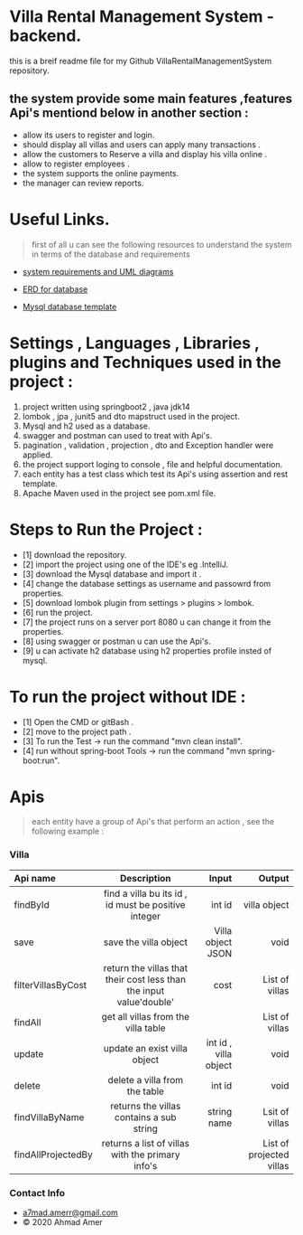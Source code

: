 # Villa Rental Management System - backend.
this is a breif readme file for my Github VillaRentalManagementSystem repository.

## the system provide some main features ,features Api's mentiond below in another section  :
* allow its users to register and login.
* should display all villas and users can apply many transactions .
* allow the customers to Reserve a villa and display his villa online .
* allow to register employees .
* the system supports the online payments.
* the manager can review reports.

# Useful Links.
> first of all u can see the following resources to understand the system in terms of the database and requirements
* [system requirements and UML diagrams](https://drive.google.com/file/d/10wbWBk6YfkZnLqHbsE1Kdzamx9jqt36C/view?usp=sharing)

* [ERD for database](
https://drive.google.com/file/d/1EB41YHtAtr5JNI-vs0je2EU_JnXPjM_5/view?usp=sharing)
* [Mysql database template](https://drive.google.com/drive/folders/18nfINZMMfJXnQVyvCm1-KvG-GJ1v7wL9?usp=sharing)


# Settings , Languages , Libraries , plugins and Techniques used in the project :
1. project written using springboot2 , java jdk14
2. lombok , jpa , junit5 and dto mapstruct used in the project.
3. Mysql and h2 used as a database.
4. swagger and postman can used to  treat with Api's.
5. pagination , validation , projection , dto and Exception handler were applied.
6. the project support loging to console , file and helpful documentation.
7. each entity has a test class which test its Api's using assertion and rest template.
8. Apache Maven used in the project see pom.xml file.

# Steps to Run the Project :
- [1] download the repository. 
- [2] import the project using one of the IDE's eg .IntelliJ.
- [3] download the Mysql database and import it .
- [4] change the database settings as username and passowrd from properties.
- [5] download lombok plugin from settings > plugins > lombok.
- [6] run the project.
- [7] the project runs on a server port 8080 u can change it from the properties.
- [8] using swagger or postman u can use the Api's.
- [9] u can activate h2 database using h2 properties profile insted of mysql.

# To run the project without IDE :
- [1] Open the CMD  or gitBash .
- [2] move to the project path .
- [3]  To run the Test -> run the command "mvn clean install".
- [4] run without spring-boot Tools -> run the command "mvn spring-boot:run".

# Apis
> each entity have a group of Api's that perform an action , see the following example :
### Villa
| Api name  		    | Description 					|    		Input			| Output  	 |
| :---        	    	|    :----:  					|          ---: 			|---:		 |
| findById    			| find a villa bu its id , id must be positive integer      	|  int id                |   	villa object     |
|save|save the villa object|Villa object JSON |void|
|filterVillasByCost|return the villas that their cost less than the input value'double'|cost|List of villas|
|findAll|get all villas from the villa table||List of villas|
|update|update an exist villa object |int id , villa object |void|
|delete|delete a villa from the table |int id |void|
|findVillaByName|returns the villas contains a sub string|string name|Lsit of villas|
|findAllProjectedBy|returns a list of villas with the primary info's||List of projected villas|

### Contact Info
* a7mad.amerr@gmail.com 
*  © 2020 Ahmad Amer